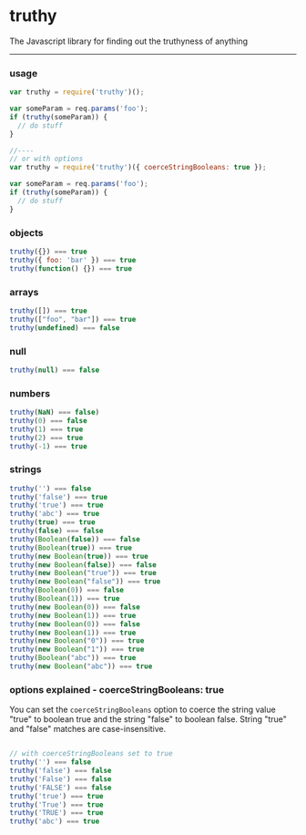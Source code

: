 # truthy

The Javascript library for finding out the truthyness of anything

----

### usage

```js
var truthy = require('truthy')();

var someParam = req.params('foo');
if (truthy(someParam)) {
  // do stuff
}

//----
// or with options
var truthy = require('truthy')({ coerceStringBooleans: true });

var someParam = req.params('foo');
if (truthy(someParam)) {
  // do stuff
}

```


### objects

```js
truthy({}) === true
truthy({ foo: 'bar' }) === true
truthy(function() {}) === true
```

### arrays

```js
truthy([]) === true
truthy(["foo", "bar"]) === true
truthy(undefined) === false
```

### null

```js
truthy(null) === false
```


### numbers

```js
truthy(NaN) === false)
truthy(0) === false
truthy(1) === true
truthy(2) === true
truthy(-1) === true
```


### strings

```js
truthy('') === false
truthy('false') === true
truthy('true') === true
truthy('abc') === true
truthy(true) === true
truthy(false) === false
truthy(Boolean(false)) === false
truthy(Boolean(true)) === true
truthy(new Boolean(true)) === true
truthy(new Boolean(false)) === false
truthy(new Boolean("true")) === true
truthy(new Boolean("false")) === true
truthy(Boolean(0)) === false
truthy(Boolean(1)) === true
truthy(new Boolean(0)) === false
truthy(new Boolean(1)) === true
truthy(new Boolean(0)) === false
truthy(new Boolean(1)) === true
truthy(new Boolean("0")) === true
truthy(new Boolean("1")) === true
truthy(Boolean("abc")) === true
truthy(new Boolean("abc")) === true
```


### options explained - coerceStringBooleans: true
You can set the `coerceStringBooleans` option to coerce the string value "true" to boolean true and the string "false" to boolean false. String "true" and "false" matches are case-insensitive.


```js

// with coerceStringBooleans set to true
truthy('') === false
truthy('false') === false
truthy('False') === false
truthy('FALSE') === false
truthy('true') === true
truthy('True') === true
truthy('TRUE') === true
truthy('abc') === true
```